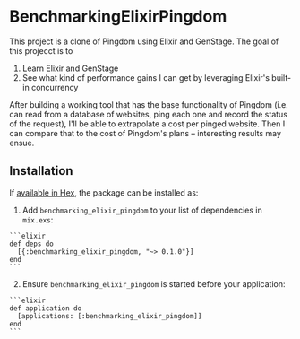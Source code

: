 # BenchmarkingElixirPingdom

This project is a clone of Pingdom using Elixir and GenStage. The goal of this projecct is to 

1. Learn Elixir and GenStage
2. See what kind of performance gains I can get by leveraging Elixir's built-in concurrency

After building a working tool that has the base functionality of Pingdom (i.e. can read from a database
of websites, ping each one and record the status of the request), I'll be able to extrapolate a cost
per pinged website. Then I can compare that to the cost of Pingdom's plans – interesting results may ensue.

## Installation

If [available in Hex](https://hex.pm/docs/publish), the package can be installed as:

  1. Add `benchmarking_elixir_pingdom` to your list of dependencies in `mix.exs`:

    ```elixir
    def deps do
      [{:benchmarking_elixir_pingdom, "~> 0.1.0"}]
    end
    ```

  2. Ensure `benchmarking_elixir_pingdom` is started before your application:

    ```elixir
    def application do
      [applications: [:benchmarking_elixir_pingdom]]
    end
    ```

